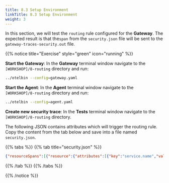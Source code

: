 ```yaml
---
title: 8.3 Setup Environment
linkTitle: 8.3 Setup Environment
weight: 3
---
```


In this section, we will test the `routing` rule configured for the **Gateway**. The expected result is that the`span` from the `security.json` file will be sent to the `gateway-traces-security.out` file.

{{% notice title="Exercise" style="green" icon="running" %}}

**Start the Gateway**: In the **Gateway** terminal window navigate to the `[WORKSHOP]/8-routing` directory and run:

```sh
../otelbin --config=gateway.yaml
```

**Start the Agent**: In the **Agent** terminal window navigate to the `[WORKSHOP]/8-routing` directory and run:

```sh
../otelbin --config=agent.yaml
```

**Create new security trace**: In the **Tests** terminal window navigate to the `[WORKSHOP]/8-routing` directory.
  
The following JSON contains attributes which will trigger the routing rule. Copy the content from the tab below and save into a file named `security.json`.

{{% tabs %}}
{{% tab title="security.json" %}}

```json
{"resourceSpans":[{"resource":{"attributes":[{"key":"service.name","value":{"stringValue":"password_check"}},{"key":"deployment.environment","value":{"stringValue":"security_applications"}}]},"scopeSpans":[{"scope":{"name":"my.library","version":"1.0.0","attributes":[{"key":"my.scope.attribute","value":{"stringValue":"some scope attribute"}}]},"spans":[{"traceId":"5B8EFFF798038103D269B633813FC60C","spanId":"EEE19B7EC3C1B174","parentSpanId":"EEE19B7EC3C1B173","name":"I'm a server span","startTimeUnixNano":"1544712660000000000","endTimeUnixNano":"1544712661000000000","kind":2,"attributes":[{"keytest":"my.span.attr","value":{"stringValue":"some value"}}]}]}]}]}
```

{{% /tab %}}
{{% /tabs %}}

{{% /notice %}}
